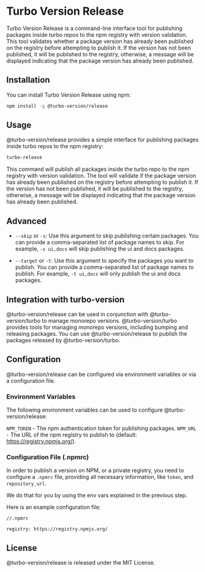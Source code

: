 # Turbo Version Release

Turbo Version Release is a command-line interface tool for publishing packages inside turbo repos to the npm registry with version validation. This tool validates whether a package version has already been published on the registry before attempting to publish it. If the version has not been published, it will be published to the registry, otherwise, a message will be displayed indicating that the package version has already been published.

## Installation

You can install Turbo Version Release using npm:

```bash
npm install -g @turbo-version/release
```

## Usage

@turbo-version/release provides a simple interface for publishing packages inside turbo repos to the npm registry:

```bash
turbo-release
```

This command will publish all packages inside the turbo repo to the npm registry with version validation. The tool will validate if the package version has already been published on the registry before attempting to publish it. If the version has not been published, it will be published to the registry, otherwise, a message will be displayed indicating that the package version has already been published.

## Advanced

- `--skip` or `-s`: Use this argument to skip publishing certain packages. You can provide a comma-separated list of package names to skip. For example, `-s ui,docs` will skip publishing the ui and docs packages.

- `--target` or `-t`: Use this argument to specify the packages you want to publish. You can provide a comma-separated list of package names to publish. For example, `-t ui,docs` will only publish the ui and docs packages.

## Integration with turbo-version

@turbo-version/release can be used in conjunction with @turbo-version/turbo to manage monorepo versions. @turbo-version/turbo provides tools for managing monorepo versions, including bumping and releasing packages. You can use @turbo-version/release to publish the packages released by @turbo-version/turbo.

## Configuration

@turbo-version/release can be configured via environment variables or via a configuration file.

### Environment Variables

The following environment variables can be used to configure @turbo-version/release:

`NPM_TOKEN` - The npm authentication token for publishing packages.
`NPM_URL` - The URL of the npm registry to publish to (default: https://registry.npmjs.org/).

### Configuration File (.npmrc)

In order to publish a version on NPM, or a private registry, you need to configure a `.npmrc` file, providing all necessary information, like `token`, and `repository_url`.

We do that for you by using the env vars explained in the previous step.

Here is an example configuration file:

```raw
//.npmrc

registry: https://registry.npmjs.org/
```

## License

@turbo-version/release is released under the MIT License.
